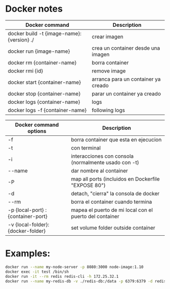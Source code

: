 # Docker notes

| Docker command                            | Description                         |
|-------------------------------------------|-------------------------------------|
| docker build -t {image-name}:{version} ./ | crear imagen                        |
| docker run {image-name}                   | crea un container desde una imagen  |
| docker rm {container-name}                | borra container                     |
| docker rmi {id}                           | remove image                        |
| docker start {container-name}             | arranca para un container ya creado |
| docker stop {container-name}              | parar un container ya creado        |
| docker logs {container-name}              | logs                                |
| docker logs -f {container-name}           | following logs                      |

| Docker command options | Description |
|------------------------|-------------|
| -f                     | borra container que esta en ejecucion  |
| -t                     | con terminal  |
| -i                     | interacciones con consola (normalmente usado con -t)  |
| --name                 | dar nombre al container  |
| -P                     | map all ports (incluidos en Dockerfile "EXPOSE 80")  |
| -d                     | detach, "cierra" la consola de docker  |
| --rm                   | borra el container cuando termina  |
| -p {local-port} : {container-port} | mapea el puerto de mi local con el puerto del container  |
| -v {local-folder}:{docker-folder} | set volume folder outside container  |

# Examples:

```bash
docker run --name my-node-server -p 8080:3000 node-image:1.10  
docker exec -it test /bin/sh  
docker run -it --rm redis redis-cli -h 172.25.32.1  
docker run --name my-redis-db -v ./redis-db:/data -p 6379:6379 -d redis:6.2.6 redis-server --save 10 1  
```


